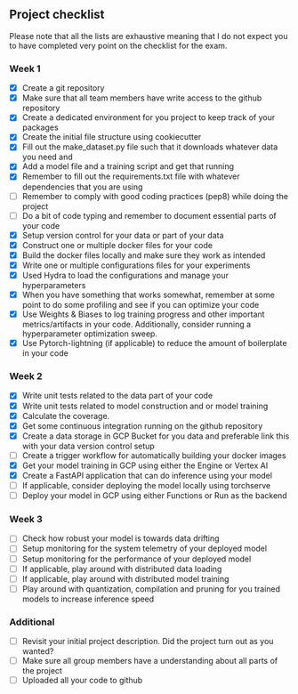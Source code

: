 ## Project checklist

Please note that all the lists are exhaustive meaning that I do not expect you to have completed very point on the checklist for the exam.

### Week 1

- [X] Create a git repository
- [X] Make sure that all team members have write access to the github repository
- [X] Create a dedicated environment for you project to keep track of your packages
- [X] Create the initial file structure using cookiecutter
- [X] Fill out the make_dataset.py file such that it downloads whatever data you need and
- [X] Add a model file and a training script and get that running
- [X] Remember to fill out the requirements.txt file with whatever dependencies that you are using
- [ ] Remember to comply with good coding practices (pep8) while doing the project
- [ ] Do a bit of code typing and remember to document essential parts of your code
- [X] Setup version control for your data or part of your data
- [X] Construct one or multiple docker files for your code
- [X] Build the docker files locally and make sure they work as intended
- [X] Write one or multiple configurations files for your experiments
- [X] Used Hydra to load the configurations and manage your hyperparameters
- [X] When you have something that works somewhat, remember at some point to do some profiling and see if you can optimize your code
- [X] Use Weights & Biases to log training progress and other important metrics/artifacts in your code. Additionally, consider running a hyperparameter optimization sweep.
- [X] Use Pytorch-lightning (if applicable) to reduce the amount of boilerplate in your code

### Week 2

- [X] Write unit tests related to the data part of your code
- [X] Write unit tests related to model construction and or model training
- [X] Calculate the coverage.
- [X] Get some continuous integration running on the github repository
- [X] Create a data storage in GCP Bucket for you data and preferable link this with your data version control setup
- [ ] Create a trigger workflow for automatically building your docker images
- [X] Get your model training in GCP using either the Engine or Vertex AI
- [X] Create a FastAPI application that can do inference using your model
- [ ] If applicable, consider deploying the model locally using torchserve
- [ ] Deploy your model in GCP using either Functions or Run as the backend

### Week 3

- [ ] Check how robust your model is towards data drifting
- [ ] Setup monitoring for the system telemetry of your deployed model
- [ ] Setup monitoring for the performance of your deployed model
- [ ] If applicable, play around with distributed data loading
- [ ] If applicable, play around with distributed model training
- [ ] Play around with quantization, compilation and pruning for you trained models to increase inference speed

### Additional

- [ ] Revisit your initial project description. Did the project turn out as you wanted?
- [ ] Make sure all group members have a understanding about all parts of the project
- [ ] Uploaded all your code to github
